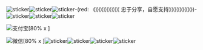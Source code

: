 ![sticker](yellow-face/41)![sticker](yellow-face/41)![sticker](yellow-face/41)-(red: 《《《《《《《《《《 忠于分享，自愿支持》》》》》》》》》)-![sticker](yellow-face/41)![sticker](yellow-face/41)![sticker](yellow-face/41)

![支付宝[80% x ]](https://thumbnail1.baidupcs.com/thumbnail/ffaaf6502kcb09e4dcfffdaed9c48e7c?fid=2762304055-250528-491877032198758&rt=pr&sign=FDTAER-DCb740ccc5511e5e8fedcff06b081203-iYZmjCWZIBxcV3S5sz0aEli5qQE%3d&expires=8h&chkbd=0&chkv=0&dp-logid=253941196551429137&dp-callid=0&time=1659088800&size=c1549_u872&quality=90&vuk=2762304055&ft=image&autopolicy=1)

![微信[80% x ]](https://thumbnail1.baidupcs.com/thumbnail/9841e9ed1g87301caa4aa2da60022390?fid=2762304055-250528-166193679623642&rt=pr&sign=FDTAER-DCb740ccc5511e5e8fedcff06b081203-3fZ%2fAx1w68dv5%2bfvcIZxS0UuXKs%3d&expires=8h&chkbd=0&chkv=0&dp-logid=253941196551429137&dp-callid=0&time=1659088800&size=c1549_u872&quality=90&vuk=2762304055&ft=image&autopolicy=1)![sticker](yellow-face/41)![sticker](yellow-face/41)![sticker](yellow-face/41)![sticker](yellow-face/41)